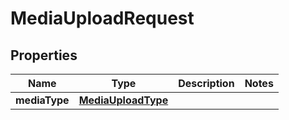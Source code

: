 
# MediaUploadRequest

## Properties
Name | Type | Description | Notes
------------ | ------------- | ------------- | -------------
**mediaType** | [**MediaUploadType**](MediaUploadType.md) |  | 



